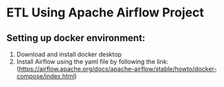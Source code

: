 # ETL Using Apache Airflow Project
## Setting up docker environment:
1. Download and install docker desktop
2. Install Airflow using the yaml file by following the link:(https://airflow.apache.org/docs/apache-airflow/stable/howto/docker-compose/index.html)
